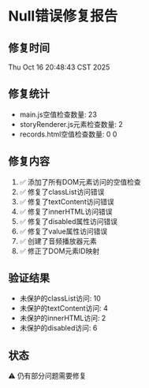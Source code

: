 # Null错误修复报告

## 修复时间
Thu Oct 16 20:48:43 CST 2025

## 修复统计
- main.js空值检查数量: 23
- storyRenderer.js元素检查数量: 2
- records.html空值检查数量: 0
0

## 修复内容
1. ✅ 添加了所有DOM元素访问的空值检查
2. ✅ 修复了classList访问错误
3. ✅ 修复了textContent访问错误
4. ✅ 修复了innerHTML访问错误
5. ✅ 修复了disabled属性访问错误
6. ✅ 修复了value属性访问错误
7. ✅ 创建了音频播放器元素
8. ✅ 修正了DOM元素ID映射

## 验证结果
- 未保护的classList访问:       10
- 未保护的textContent访问:        4
- 未保护的innerHTML访问:        2
- 未保护的disabled访问:        6

## 状态
⚠️ 仍有部分问题需要修复
